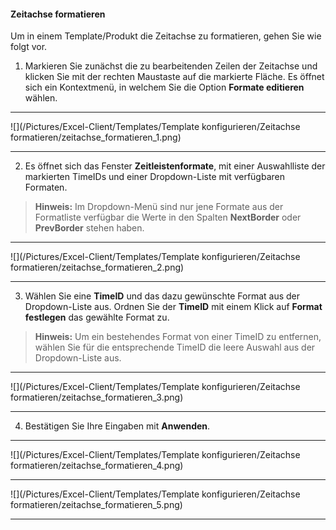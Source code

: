 #### Zeitachse formatieren

Um in einem Template/Produkt die Zeitachse zu formatieren, gehen Sie wie folgt vor.

1) Markieren Sie zunächst die zu bearbeitenden Zeilen der Zeitachse und klicken Sie mit der rechten Maustaste auf die markierte Fläche. Es öffnet sich ein Kontextmenü, in welchem Sie die Option **Formate editieren** wählen.

---
![](/Pictures/Excel-Client/Templates/Template konfigurieren/Zeitachse formatieren/zeitachse_formatieren_1.png)

---

2) Es öffnet sich das Fenster **Zeitleistenformate**, mit einer Auswahlliste der markierten TimeIDs und einer Dropdown-Liste mit verfügbaren Formaten.

>**Hinweis:** Im Dropdown-Menü sind nur jene Formate aus der Formatliste verfügbar die Werte in den Spalten **NextBorder** oder **PrevBorder** stehen haben.

---
![](/Pictures/Excel-Client/Templates/Template konfigurieren/Zeitachse formatieren/zeitachse_formatieren_2.png)

---

3) Wählen Sie eine **TimeID** und das dazu gewünschte Format aus der Dropdown-Liste aus. Ordnen Sie der **TimeID** mit einem Klick auf **Format festlegen** das gewählte Format zu.

>**Hinweis:** Um ein bestehendes Format von einer TimeID zu entfernen, wählen Sie für die entsprechende TimeID die leere Auswahl aus der Dropdown-Liste aus.

---
![](/Pictures/Excel-Client/Templates/Template konfigurieren/Zeitachse formatieren/zeitachse_formatieren_3.png)

---

4) Bestätigen Sie Ihre Eingaben mit **Anwenden**.

---
![](/Pictures/Excel-Client/Templates/Template konfigurieren/Zeitachse formatieren/zeitachse_formatieren_4.png)

---
![](/Pictures/Excel-Client/Templates/Template konfigurieren/Zeitachse formatieren/zeitachse_formatieren_5.png)

---